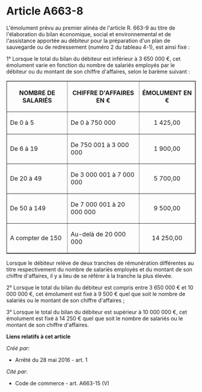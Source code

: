 # Article A663-8

L'émolument prévu au premier alinéa de l'article R. 663-9 au titre de l'élaboration du bilan économique, social et
environnemental et de l'assistance apportée au débiteur pour la préparation d'un plan de sauvegarde ou de redressement
(numéro 2 du tableau 4-1), est ainsi fixé : 

1° Lorsque le total du bilan du débiteur est inférieur à 3 650 000 €, cet émolument varie en fonction du nombre de salariés
employés par le débiteur ou du montant de son chiffre d'affaires, selon le barème suivant : 

<table border="1" width="710" align="center">
  <tbody>
    <tr>
      <th>

NOMBRE DE SALARIÉS 

</th>
      <th>

CHIFFRE D'AFFAIRES EN € 

</th>
      <th>

ÉMOLUMENT EN € 

</th>
    </tr>
    <tr>
      <td align="left" valign="middle">

De 0 à 5 

</td>
      <td valign="middle" align="left">

De 0 à 750 000 

</td>
      <td valign="middle" align="center">

1 425,00 

</td>
    </tr>
    <tr>
      <td align="left" valign="middle">

De 6 à 19 

</td>
      <td valign="middle" align="left">

De 750 001 à 3 000 000 

</td>
      <td valign="middle" align="center">

1 900,00 

</td>
    </tr>
    <tr>
      <td align="left" valign="middle">

De 20 à 49 

</td>
      <td valign="middle" align="left">

De 3 000 001 à 7 000 000 

</td>
      <td valign="middle" align="center">

5 700,00 

</td>
    </tr>
    <tr>
      <td valign="middle" align="left">

De 50 à 149 

</td>
      <td valign="middle" align="left">

De 7 000 001 à 20 000 000 

</td>
      <td valign="middle" align="center">

9 500,00 

</td>
    </tr>
    <tr>
      <td valign="middle" align="left">

A compter de 150 

</td>
      <td align="left" valign="middle">

Au-delà de 20 000 000 

</td>
      <td valign="middle" align="center">

14 250,00 

</td>
    </tr>
  </tbody>
</table>

Lorsque le débiteur relève de deux tranches de rémunération différentes au titre respectivement du nombre de salariés
employés et du montant de son chiffre d'affaires, il y a lieu de se référer à la tranche la plus élevée. 

2° Lorsque le total du bilan du débiteur est compris entre 3 650 000 € et 10 000 000 €, cet émolument est fixé à 9 500 € quel
que soit le nombre de salariés ou le montant de son chiffre d'affaires ; 

3° Lorsque le total du bilan du débiteur est supérieur à 10 000 000 €, cet émolument est fixé à 14 250 € quel que soit le
nombre de salariés ou le montant de son chiffre d'affaires.

**Liens relatifs à cet article**

_Créé par_:

  - Arrêté du 28 mai 2016 - art. 1

_Cité par_:

  - Code de commerce - art. A663-15 (V)
